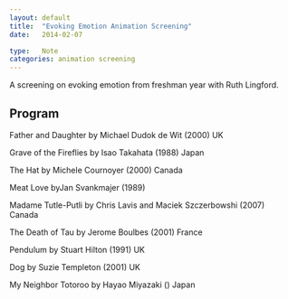 ```yaml
---
layout: default
title:  "Evoking Emotion Animation Screening"
date:   2014-02-07

type:   Note
categories: animation screening
---
```

A screening on evoking emotion from freshman year with Ruth Lingford.

## Program

Father and Daughter by Michael Dudok de Wit (2000) UK

Grave of the Fireflies by Isao Takahata (1988) Japan

The Hat by Michele Cournoyer (2000) Canada

Meat Love byJan Svankmajer (1989)

Madame Tutle-Putli by Chris Lavis and Maciek Szczerbowshi (2007) Canada

The Death of Tau by Jerome Boulbes (2001) France

Pendulum by Stuart Hilton (1991) UK

Dog by Suzie Templeton (2001) UK

My Neighbor Totoroo by Hayao Miyazaki () Japan

